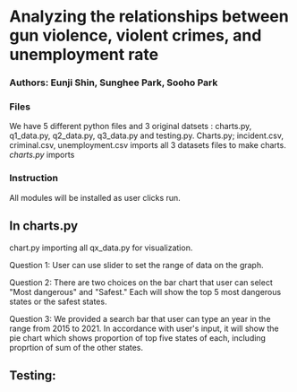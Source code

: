 # Analyzing the relationships between gun violence, violent crimes, and unemployment rate

### Authors: Eunji Shin, Sunghee Park, Sooho Park

### Files
We have 5 different python files and 3 original datsets : charts.py, q1_data.py, q2_data.py, q3_data.py and testing.py.
Charts.py; incident.csv, criminal.csv, unemployment.csv imports all 3 datasets files to make charts.
*charts.py* imports 

### Instruction
All modules will be installed as user clicks run. 

## In charts.py
chart.py importing all qx_data.py for visualization.

Question 1: User can use slider to set the range of data on the graph.

Question 2: There are two choices on the bar chart that user can select "Most dangerous" and "Safest."
            Each will show the top 5 most dangerous states or the safest states.

Question 3: We provided a search bar that user can type an year in the range from 2015 to 2021.
            In accordance with user's input, it will show the pie chart which shows proportion of top five states of each,                                                          including proprtion of sum of the other states.
            
## Testing:



